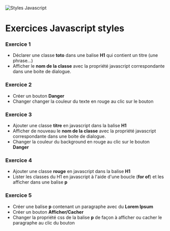 ![Styles Javascript](https://lettier.github.io/images/2016-07-04-haskell-to-javascript/demo.gif)

# Exercices Javascript styles

### Exercice 1
* Déclarer une classe **toto** dans une balise **H1** qui contient un titre (une phrase...)
* Afficher le **nom de la classe** avec la propriété javascript correspondante dans une boite de dialogue.
 


### Exercice 2
* Créer un bouton **Danger** 
* Changer changer la couleur du texte en rouge au clic sur le bouton


### Exercice 3
* Ajouter une classe **titre** en javascript dans la balise **H1**
* Afficher de nouveau le **nom de la classe** avec la propriété javascript correspondante dans une boite de dialogue.
* Changer la couleur du background en rouge au clic sur le bouton **Danger**

### Exercice 4
* Ajouter une classe **rouge** en javascript dans la balise **H1**
* Lister les classes du H1 en javascript à l'aide d'une boucle (**for of**) et les afficher dans une balise **p**


### Exercice 5
* Créer une balise **p** contenant un paragraphe avec du **Lorem Ipsum**
* Créer un bouton **Afficher/Cacher** 
* Changer la propriété css de la balise **p** de façon à afficher ou cacher le paragraphe au clic du bouton
